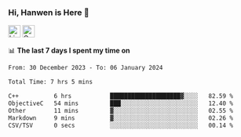 ### Hi, Hanwen is Here 👋
<p>
	<a href="https://www.linkedin.com/in/liu-hanwen/"><img src="https://img.shields.io/badge/@hanwen-0A66C2?style=flat&logo=LinkedIn&logoColor=white" alt="Linkedin"  height="25px"/></a> 
	<a href="https://scholar.google.com/citations?user=HDF0su0AAAAJ"><img src="https://img.shields.io/badge/scholar-4385FE.svg?&style=plastic&logo=google-scholar&logoColor=white" alt="Google Scholar" height="25px"> </a>
</p>

📊 **The last 7 days I spent my time on** 
<!--START_SECTION:waka-->

```txt
From: 30 December 2023 - To: 06 January 2024

Total Time: 7 hrs 5 mins

C++          6 hrs           ████████████████████▓░░░░   82.59 %
ObjectiveC   54 mins         ███░░░░░░░░░░░░░░░░░░░░░░   12.40 %
Other        11 mins         ▓░░░░░░░░░░░░░░░░░░░░░░░░   02.55 %
Markdown     9 mins          ▓░░░░░░░░░░░░░░░░░░░░░░░░   02.26 %
CSV/TSV      0 secs          ░░░░░░░░░░░░░░░░░░░░░░░░░   00.14 %
```

<!--END_SECTION:waka-->


<!--
**david990917/david990917** is a ✨ _special_ ✨ repository because its `README.md` (this file) appears on your GitHub profile.

Here are some ideas to get you started:

- 🔭 I’m currently working on ...
- 🌱 I’m currently learning ...
- 👯 I’m looking to collaborate on ...
- 🤔 I’m looking for help with ...
- 💬 Ask me about ...
- 📫 How to reach me: ...
- 😄 Pronouns: ...
- ⚡ Fun fact: ...
-->
